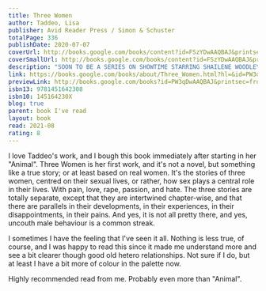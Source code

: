 ```yaml
---  
title: Three Women  
author: Taddeo, Lisa  
publisher: Avid Reader Press / Simon & Schuster  
totalPage: 336  
publishDate: 2020-07-07  
coverUrl: http://books.google.com/books/content?id=FSzYDwAAQBAJ&printsec=frontcover&img=1&zoom=1&source=gbs_api  
coverSmallUrl: http://books.google.com/books/content?id=FSzYDwAAQBAJ&printsec=frontcover&img=1&zoom=5&source=gbs_api  
description: "SOON TO BE A SERIES ON SHOWTIME STARRING SHAILENE WOODLEY * BETTY GILPIN * DeWANDA WISE * GABRIELLE CREEVY * with BLAIR UNDERWOOD “Staggeringly intimate...Groundbreaking.” —Entertainment Weekly “A breathtaking and important book.” —Cheryl Strayed “Extraordinary...A nonfiction literary masterpiece.” —Elizabeth Gilbert #1 New York Times Bestseller and a Best Book of the Year by: The Washington Post * NPR * The Atlantic * New York Public Library * Vanity Fair * PBS * Time * Economist * Entertainment Weekly * Financial Times * Shelf Awareness * Guardian * Sunday Times * BBC * Esquire * Good Housekeeping * Elle * Real Simple * And more A riveting true story about the sex lives of three real American women “who are carnal, brave, and beautifully flawed” (People, Book of the Week), based on nearly a decade of reporting. Lina, a young mother in suburban Indiana whose marriage has lost its passion, reconnects with an old flame through social media and embarks on an affair that quickly becomes all-consuming. Maggie, a seventeen-year-old high school student in North Dakota, allegedly engages in a relationship with her married English teacher; the ensuing criminal trial turns their quiet community upside down. Sloane, a successful restaurant owner in an exclusive enclave of the Northeast, is happily married to a man who likes to watch her have sex with other men and women. Hailed as “a dazzling achievement” (Los Angeles Times) and “a riveting page-turner that explores desire, heartbreak, and infatuation in all its messy, complicated nuance” (The Washington Post), Lisa Taddeo’s Three Women has captivated readers, booksellers, and critics—and topped bestseller lists—worldwide. Based on eight years of immersive research, it is “an astonishing work of literary reportage” (The Atlantic) that introduces us to three unforgettable women—and one remarkable writer—whose experiences remind us that we are not alone."  
link: https://books.google.com/books/about/Three_Women.html?hl=&id=PW3qDwAAQBAJ  
previewLink: http://books.google.com/books?id=PW3qDwAAQBAJ&printsec=frontcover&dq=taddeo&hl=&as_pt=BOOKS&cd=17&source=gbs_api  
isbn13: 9781451642308  
isbn10: 145164230X  
blog: true  
parent: book I've read  
layout: book  
read: 2021-08  
rating: 8  
---  
```

  
I love Taddeo's work, and I bough this book immediately after starting in her "Animal". Three Women is her first work, and it's not a novel, but something like a true story; or at least based on real women. It's the stories of three women, centred on their sexual lives, or rather, how sex plays a central role in their lives. With pain, love, rape, passion, and hate. The three stories are totally separate, except that they are intertwined chapter-wise, and that there are parallels in their developments, in their experiences, in their disappointments, in their pains. And yes, it is not all pretty there, and yes, uncouth male behaviour is a common streak.     
  
I sometimes I have the feeling that I've seen it all. Nothing is less true, of course, and I was happy to read this since it made me understand more and see a bit clearer though good old hetero relationships. Not sure if I do, but at least I have a bit more of colour in the palette now.   
  
Highly recommended read from me. Probably even more than "Animal".